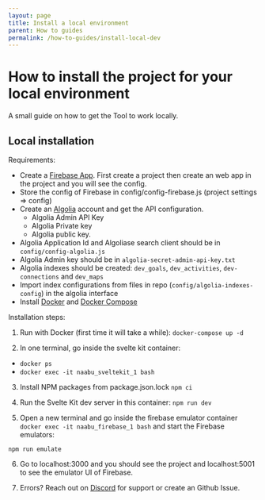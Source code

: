 ```yaml
---
layout: page
title: Install a local environment
parent: How to guides
permalink: /how-to-guides/install-local-dev
---
```


# How to install the project for your local environment

A small guide on how to get the Tool to work locally.

## Local installation

Requirements:
- Create a [Firebase App](https://firebase.google.com/). First create a project then create an web app in the project and you will see the config.
- Store the config of Firebase in config/config-firebase.js (project settings => config)
- Create an [Algolia](https://www.algolia.com/) account and get the API configuration.
  - Algolia Admin API Key
  - Algolia Private key
  - Algolia public key.
- Algolia Application Id and Algoliase search client should be in ``config/config-algolia.js``
- Algolia Admin key should be in ``algolia-secret-admin-api-key.txt``
- Algolia indexes should be created: ``dev_goals``, ``dev_activities``, ``dev-connections`` and ``dev_maps``
- Import index configurations from files in repo (``config/algolia-indexes-config``) in the algolia interface
- Install [Docker](https://docs.docker.com/get-docker/) and [Docker Compose](https://docs.docker.com/compose/install/)

Installation steps:

1. Run with Docker (first time it will take a while):
``docker-compose up -d``

2. In one terminal, go inside the svelte kit container: 

- ``docker ps``
- ``docker exec -it naabu_sveltekit_1 bash``

3. Install NPM packages from package.json.lock
``npm ci``

1. Run the Svelte Kit dev server in this container:
``npm run dev``

5. Open a new terminal and go inside the firebase emulator container
``docker exec -it naabu_firebase_1 bash``
and start the Firebase emulators:

``npm run emulate``

6. Go to localhost:3000 and you should see the project and localhost:5001 to see the emulator UI of Firebase.

7. Errors? Reach out on [Discord](https://discord.gg/tz2CSSrBgt) for support or create an Github Issue.
